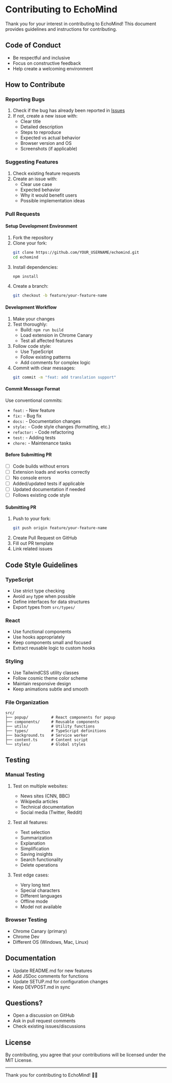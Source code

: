 # Contributing to EchoMind

Thank you for your interest in contributing to EchoMind! This document provides guidelines and instructions for contributing.

## Code of Conduct

- Be respectful and inclusive
- Focus on constructive feedback
- Help create a welcoming environment

## How to Contribute

### Reporting Bugs

1. Check if the bug has already been reported in [Issues](https://github.com/yourusername/echomind/issues)
2. If not, create a new issue with:
   - Clear title
   - Detailed description
   - Steps to reproduce
   - Expected vs actual behavior
   - Browser version and OS
   - Screenshots (if applicable)

### Suggesting Features

1. Check existing feature requests
2. Create an issue with:
   - Clear use case
   - Expected behavior
   - Why it would benefit users
   - Possible implementation ideas

### Pull Requests

#### Setup Development Environment

1. Fork the repository
2. Clone your fork:
   ```bash
   git clone https://github.com/YOUR_USERNAME/echomind.git
   cd echomind
   ```
3. Install dependencies:
   ```bash
   npm install
   ```
4. Create a branch:
   ```bash
   git checkout -b feature/your-feature-name
   ```

#### Development Workflow

1. Make your changes
2. Test thoroughly:
   - Build: `npm run build`
   - Load extension in Chrome Canary
   - Test all affected features
3. Follow code style:
   - Use TypeScript
   - Follow existing patterns
   - Add comments for complex logic
4. Commit with clear messages:
   ```bash
   git commit -m "feat: add translation support"
   ```

#### Commit Message Format

Use conventional commits:

- `feat:` - New feature
- `fix:` - Bug fix
- `docs:` - Documentation changes
- `style:` - Code style changes (formatting, etc.)
- `refactor:` - Code refactoring
- `test:` - Adding tests
- `chore:` - Maintenance tasks

#### Before Submitting PR

- [ ] Code builds without errors
- [ ] Extension loads and works correctly
- [ ] No console errors
- [ ] Added/updated tests if applicable
- [ ] Updated documentation if needed
- [ ] Follows existing code style

#### Submitting PR

1. Push to your fork:
   ```bash
   git push origin feature/your-feature-name
   ```
2. Create Pull Request on GitHub
3. Fill out PR template
4. Link related issues

## Code Style Guidelines

### TypeScript

- Use strict type checking
- Avoid `any` type when possible
- Define interfaces for data structures
- Export types from `src/types/`

### React

- Use functional components
- Use hooks appropriately
- Keep components small and focused
- Extract reusable logic to custom hooks

### Styling

- Use TailwindCSS utility classes
- Follow cosmic theme color scheme
- Maintain responsive design
- Keep animations subtle and smooth

### File Organization

```
src/
├── popup/          # React components for popup
├── components/     # Reusable components
├── utils/          # Utility functions
├── types/          # TypeScript definitions
├── background.ts   # Service worker
├── content.ts      # Content script
└── styles/         # Global styles
```

## Testing

### Manual Testing

1. Test on multiple websites:
   - News sites (CNN, BBC)
   - Wikipedia articles
   - Technical documentation
   - Social media (Twitter, Reddit)

2. Test all features:
   - Text selection
   - Summarization
   - Explanation
   - Simplification
   - Saving insights
   - Search functionality
   - Delete operations

3. Test edge cases:
   - Very long text
   - Special characters
   - Different languages
   - Offline mode
   - Model not available

### Browser Testing

- Chrome Canary (primary)
- Chrome Dev
- Different OS (Windows, Mac, Linux)

## Documentation

- Update README.md for new features
- Add JSDoc comments for functions
- Update SETUP.md for configuration changes
- Keep DEVPOST.md in sync

## Questions?

- Open a discussion on GitHub
- Ask in pull request comments
- Check existing issues/discussions

## License

By contributing, you agree that your contributions will be licensed under the MIT License.

---

Thank you for contributing to EchoMind! 🧠✨

